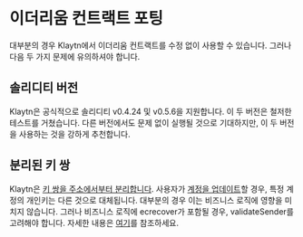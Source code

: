 # 이더리움 컨트랙트 포팅 <a id="porting-ethereum-contract"></a>

대부분의 경우 Klaytn에서 이더리움 컨트랙트를 수정 없이 사용할 수 있습니다. 그러나 다음 두 가지 문제에 유의하셔야 합니다.

## 솔리디티 버전 <a id="solidity-version"></a>

Klaytn은 공식적으로 솔리디티 v0.4.24 및 v0.5.6을 지원합니다. 이 두 버전은 철저한 테스트를 거쳤습니다. 다른 버전에서도 문제 없이 실행될 것으로 기대하지만, 이 두 버전을 사용하는 것을 강하게 추천합니다.

## 분리된 키 쌍 <a id="decoupled-key-pairs"></a>

Klaytn은 [키 쌍을 주소에서부터 분리합니다](../klaytn/design/accounts.md#decoupling-key-pairs-from-addresses). 사용자가 [계정을 업데이트](../klaytn/design/transactions/basic.md#txtypeaccountupdate)할 경우, 특정 계정의 개인키는 다른 것으로 대체됩니다. 대부분의 경우 이는 비즈니스 로직에 영향을 미치지 않습니다. 그러나 비즈니스 로직에 ecrecover가 포함될 경우, validateSender를 고려해야 합니다. 자세한 내용은 [여기](./precompiled-contracts.md)를 참조하세요.
